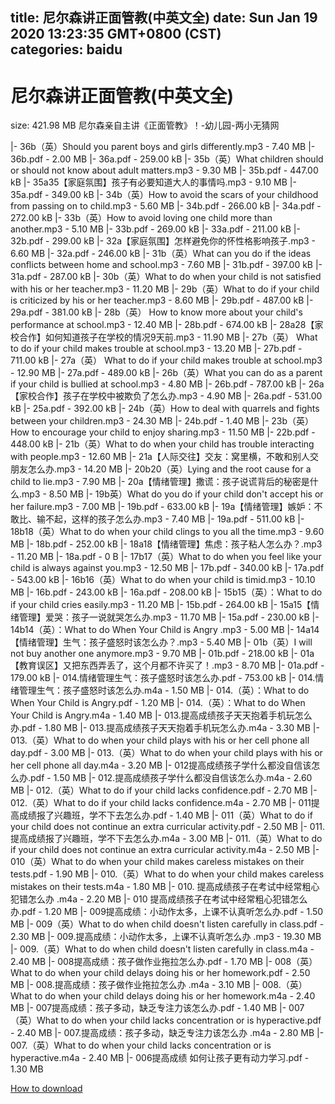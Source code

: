 
title: 尼尔森讲正面管教(中英文全)
date: Sun Jan 19 2020 13:23:35 GMT+0800 (CST)    
categories: baidu
---

# 尼尔森讲正面管教(中英文全)
size: 421.98 MB
 尼尔森亲自主讲《正面管教》！-幼儿园-两小无猜网
 
|- 36b（英）Should you parent boys and girls differently.mp3 - 7.40 MB
|- 36b.pdf - 2.00 MB
|- 36a.pdf - 259.00 kB
|- 35b（英）What children should or should not know about adult matters.mp3 - 9.30 MB
|- 35b.pdf - 447.00 kB
|- 35a35【家庭氛围】孩子有必要知道大人的事情吗.mp3 - 9.10 MB
|- 35a.pdf - 349.00 kB
|- 34b（英）How to avoid the scars of your childhood from passing on to child.mp3 - 5.60 MB
|- 34b.pdf - 266.00 kB
|- 34a.pdf - 272.00 kB
|- 33b（英）How to avoid loving one child more than another.mp3 - 5.10 MB
|- 33b.pdf - 269.00 kB
|- 33a.pdf - 211.00 kB
|- 32b.pdf - 299.00 kB
|- 32a【家庭氛围】怎样避免你的怀性格影响孩子.mp3 - 6.60 MB
|- 32a.pdf - 246.00 kB
|- 31b（英）What can you do if the ideas conflicts between home and school.mp3 - 7.60 MB
|- 31b.pdf - 397.00 kB
|- 31a.pdf - 287.00 kB
|- 30b（英）What to do when your child is not satisfied with his or her teacher.mp3 - 11.20 MB
|- 29b（英）What to do if your child is criticized by his or her teacher.mp3 - 8.60 MB
|- 29b.pdf - 487.00 kB
|- 29a.pdf - 381.00 kB
|- 28b（英） How to know more about your child's performance at school.mp3 - 12.40 MB
|- 28b.pdf - 674.00 kB
|- 28a28【家校合作】如何知道孩子在学校的情况9天前.mp3 - 11.90 MB
|- 27b（英） What to do if your child makes trouble at school.mp3 - 13.20 MB
|- 27b.pdf - 711.00 kB
|- 27a（英） What to do if your child makes trouble at school.mp3 - 12.90 MB
|- 27a.pdf - 489.00 kB
|- 26b（英）What you can do as a parent if your child is bullied at school.mp3 - 4.80 MB
|- 26b.pdf - 787.00 kB
|- 26a【家校合作】孩子在学校中被欺负了怎么办.mp3 - 4.90 MB
|- 26a.pdf - 531.00 kB
|- 25a.pdf - 392.00 kB
|- 24b（英）How to deal with quarrels and fights between your children.mp3 - 24.30 MB
|- 24b.pdf - 1.40 MB
|- 23b（英） How to encourage your child to enjoy sharing.mp3 - 11.50 MB
|- 22b.pdf - 448.00 kB
|- 21b（英）What to do when your child has trouble interacting with people.mp3 - 12.60 MB
|- 21a【人际交往】交友：窝里横，不敢和别人交朋友怎么办.mp3 - 14.20 MB
|- 20b20（英）Lying and the root cause for a child to lie.mp3 - 7.90 MB
|- 20a【情绪管理】撒谎：孩子说谎背后的秘密是什么.mp3 - 8.50 MB
|- 19b英）What do you do if your child don't accept his or her failure.mp3 - 7.00 MB
|- 19b.pdf - 633.00 kB
|- 19a【情绪管理】嫉妒：不敢比、输不起，这样的孩子怎么办.mp3 - 7.40 MB
|- 19a.pdf - 511.00 kB
|- 18b18（英）What to do when your child clings to you all the time.mp3 - 9.60 MB
|- 18b.pdf - 252.00 kB
|- 18a18【情绪管理】焦虑：孩子粘人怎么办？.mp3 - 11.20 MB
|- 18a.pdf - 0 B
|- 17b17（英）What to do when you feel like your child is always against you.mp3 - 12.50 MB
|- 17b.pdf - 340.00 kB
|- 17a.pdf - 543.00 kB
|- 16b16（英）What to do when your child is timid.mp3 - 10.10 MB
|- 16b.pdf - 243.00 kB
|- 16a.pdf - 208.00 kB
|- 15b15（英）：What to do if your child cries easily.mp3 - 11.20 MB
|- 15b.pdf - 264.00 kB
|- 15a15【情绪管理】爱哭：孩子一说就哭怎么办.mp3 - 11.70 MB
|- 15a.pdf - 230.00 kB
|- 14b14（英）：What to do When Your Child is Angry .mp3 - 5.00 MB
|- 14a14【情绪管理】生气：孩子盛怒时该怎么办？.mp3 - 5.40 MB
|- 01b（英）I will not buy another one anymore.mp3 - 9.70 MB
|- 01b.pdf - 218.00 kB
|- 01a【教育误区】又把东西弄丢了，这个月都不许买了！.mp3 - 8.70 MB
|- 01a.pdf - 179.00 kB
|- 014.情绪管理生气：孩子盛怒时该怎么办.pdf - 753.00 kB
|- 014.情绪管理生气：孩子盛怒时该怎么办.m4a - 1.50 MB
|- 014.（英）：What to do When Your Child is Angry.pdf - 1.20 MB
|- 014.（英）：What to do When Your Child is Angry.m4a - 1.40 MB
|- 013.提高成绩孩子天天抱着手机玩怎么办.pdf - 1.80 MB
|- 013.提高成绩孩子天天抱着手机玩怎么办.m4a - 3.30 MB
|- 013.（英）What to do when your child plays with his or her cell phone all day.pdf - 3.00 MB
|- 013.（英）What to do when your child plays with his or her cell phone all day.m4a - 3.20 MB
|- 012提高成绩孩子学什么都没自信该怎么办.pdf - 1.50 MB
|- 012.提高成绩孩子学什么都没自信该怎么办.m4a - 2.60 MB
|- 012.（英）What to do if your child lacks confidence.pdf - 2.70 MB
|- 012.（英）What to do if your child lacks confidence.m4a - 2.70 MB
|- 011提高成绩报了兴趣班，学不下去怎么办.pdf - 1.40 MB
|- 011（英）What to do if your child does not continue an extra curricular activity.pdf - 2.50 MB
|- 011.提高成绩报了兴趣班，学不下去怎么办.m4a - 3.00 MB
|- 011.（英）What to do if your child does not continue an extra curricular activity.m4a - 2.50 MB
|- 010（英）What to do when your child makes careless mistakes on their tests.pdf - 1.90 MB
|- 010.（英）What to do when your child makes careless mistakes on their tests.m4a - 1.80 MB
|- 010. 提高成绩孩子在考试中经常粗心犯错怎么办 .m4a - 2.20 MB
|- 010 提高成绩孩子在考试中经常粗心犯错怎么办.pdf - 1.20 MB
|- 009提高成绩：小动作太多，上课不认真听怎么办.pdf - 1.50 MB
|- 009（英）What to do when child doesn't listen carefully in class.pdf - 2.30 MB
|- 009.提高成绩：小动作太多，上课不认真听怎么办 .mp3 - 19.30 MB
|- 009.（英）What to do when child doesn't listen carefully in class.m4a - 2.40 MB
|- 008提高成绩：孩子做作业拖拉怎么办.pdf - 1.70 MB
|- 008（英）What to do when your child delays doing his or her homework.pdf - 2.50 MB
|- 008.提高成绩：孩子做作业拖拉怎么办 .m4a - 3.10 MB
|- 008.（英）What to do when your child delays doing his or her homework.m4a - 2.40 MB
|- 007提高成绩：孩子多动，缺乏专注力该怎么办.pdf - 1.40 MB
|- 007（英）What to do when your child lacks concentration or is hyperactive.pdf - 2.40 MB
|- 007.提高成绩：孩子多动，缺乏专注力该怎么办 .m4a - 2.80 MB
|- 007.（英）What to do when your child lacks concentration or is hyperactive.m4a - 2.40 MB
|- 006提高成绩 如何让孩子更有动力学习.pdf - 1.30 MB

[How to download](https://bpcam.bemobtrk.com/go/2ceec3aa-1ca2-46d6-b9ff-aaa5c184517c?jno=608)